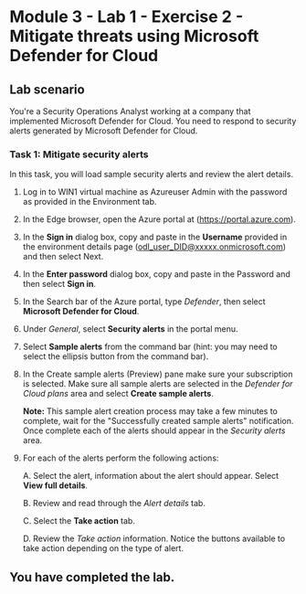 # Module 3 - Lab 1 - Exercise 2 - Mitigate threats using Microsoft Defender for Cloud

## Lab scenario

You're a Security Operations Analyst working at a company that implemented Microsoft Defender for Cloud. You need to respond to security alerts generated by Microsoft Defender for Cloud.

### Task 1: Mitigate security alerts

In this task, you will load sample security alerts and review the alert details.

1. Log in to WIN1 virtual machine as Azureuser Admin with the password as provided in the Environment tab.  

1. In the Edge browser, open the Azure portal at (https://portal.azure.com).

1. In the **Sign in** dialog box, copy and paste in the **Username** provided in the environment details page (odl_user_DID@xxxxx.onmicrosoft.com) and then select Next.

1. In the **Enter password** dialog box, copy and paste in the Password and then select **Sign in**.

1. In the Search bar of the Azure portal, type *Defender*, then select **Microsoft Defender for Cloud**.

1. Under *General*, select **Security alerts** in the portal menu.

1. Select **Sample alerts** from the command bar (hint: you may need to select the ellipsis button from the command bar).

1. In the Create sample alerts (Preview) pane make sure your subscription is selected.  Make sure all sample alerts are selected in the *Defender for Cloud plans* area and select **Create sample alerts**.  

      **Note:** This sample alert creation process may take a few minutes to complete, wait for the "Successfully created sample alerts" notification. Once complete each of the alerts should appear in the *Security alerts* area.

1. For each of the alerts perform the following actions:

    A. Select the alert, information about the alert should appear.  Select **View full details**.

    B. Review and read through the *Alert details* tab.

    C. Select the **Take action** tab.

    D. Review the *Take action* information. Notice the buttons available to take action depending on the type of alert.

## You have completed the lab.
